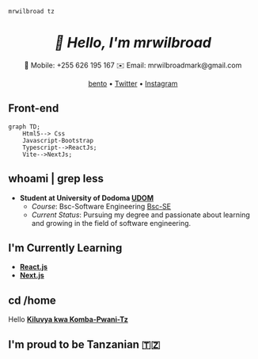 ```mrwilbroad-tz
mrwilbroad tz
```
<h1 align="center">
  <i>👋 Hello, I'm mrwilbroad</i>
</h1>
<p align="center">
  📱 Mobile: +255 626 195 167
  ✉️ Email: mrwilbroadmark@gmail.com
</p>
<p align="center">
  <a href="https://bento.me/mrwilbroad">bento</a> •
  <a href="https://twitter.com/mrwilbroad">Twitter</a> •
  <a href="https://www.instagram.com/mrwilbroad/">Instagram</a>
</p>


## Front-end
```mermaid
graph TD;
    Html5--> Css
    Javascript-Bootstrap
    Typescript-->ReactJs;
    Vite-->NextJs;
```


## whoami | grep less
- **Student at University of Dodoma [UDOM](https://www.udom.ac.tz/)**
  - *Course*: Bsc-Software Engineering [Bsc-SE](https://www.udom.ac.tz/programme/view?id=VDBSclBRPT0=)
  - *Current Status*: Pursuing my degree and passionate about learning and growing in the field of software engineering.

## I'm Currently Learning
- **[React.js](https://reactjs.org/)**
- **[Next.js](https://nextjs.org/)**

## cd /home
Hello **[Kiluvya kwa Komba-Pwani-Tz](https://www.google.com/maps/search/kiluvya+kwa+komba/@-6.7906983,39.0121642,16z/data=!3m1!4b1?hl=en-tz&entry=ttu)**

## I'm proud to be Tanzanian 🇹🇿
